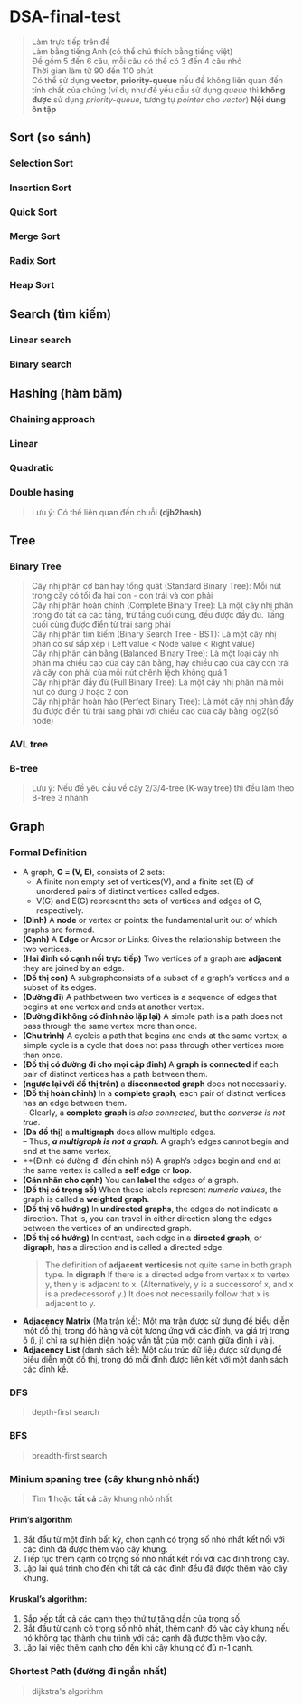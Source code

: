 # DSA-final-test
> Làm trực tiếp trên đề  
> Làm bằng tiếng Anh (có thể chú thích bằng tiếng việt)  
> Đề gồm 5 đến 6 câu, mỗi câu có thể có 3 đến 4 câu nhỏ  
> Thời gian làm từ 90 đến 110 phút  
> Có thể sử dụng **vector**, **priority-queue** nếu đề không liên quan đến tính chất của chúng
> (ví dụ như đề yếu cầu sử dụng *queue* thì **không được** sử dụng *priority-queue*, tương tự *pointer* cho *vector*)
**Nội dung ôn tập**
## Sort (so sánh)
### Selection Sort
### Insertion Sort
### Quick Sort
### Merge Sort
### Radix Sort
### Heap Sort
## Search (tìm kiếm)
### Linear search
### Binary search
##  Hashing (hàm băm)
### Chaining approach
### Linear
### Quadratic
### Double hasing
> Lưu ý: Có thể liên quan đến chuỗi **(djb2hash)**
## Tree
### Binary Tree
> Cây nhị phân cơ bản hay tổng quát (Standard Binary Tree): Mỗi nút trong cây có tối đa hai con - con trái và con phải  
> Cây nhị phân hoàn chỉnh (Complete Binary Tree): Là một cây nhị phân trong đó tất cả các tầng, trừ tầng cuối cùng, đều được đầy đủ. Tầng cuối cùng được điền từ trái sang phải  
> Cây nhị phân tìm kiếm (Binary Search Tree - BST): Là một cây nhị phân có sự sắp xếp ( Left value < Node value < Right value)  
> Cây nhị phân cân bằng (Balanced Binary Tree): Là một loại cây nhị phân mà chiều cao của cây cân bằng, hay chiều cao của cây con trái và cây con phải của mỗi nút chênh lệch không quá 1  
> Cây nhị phân đầy đủ (Full Binary Tree): Là một cây nhị phân mà mỗi nút có đúng 0 hoặc 2 con  
> Cây nhị phân hoàn hảo (Perfect Binary Tree): Là một cây nhị phân đầy đủ được điền từ trái sang phải với chiều cao của cây bằng log2(số node)  
### AVL tree 
### B-tree
> Lưu ý: Nếu đề yêu cầu về cây 2/3/4-tree (K-way tree) thì đều làm theo B-tree 3 nhánh
## Graph
### Formal Definition
- A graph, **G = (V, E)**, consists of 2 sets:  
  - A finite non empty set of vertices(V), and a finite set (E) of unordered pairs of distinct vertices called edges.  
  - V(G) and E(G) represent the sets of vertices and edges of G, respectively.  
- **(Đỉnh)** A **node** or vertex or points: the fundamental unit out of which graphs are formed.  
- **(Cạnh)** A **Edge** or Arcsor or Links: Gives the relationship between the two vertices.  
- **(Hai đỉnh có cạnh nối trực tiếp)** Two vertices of a graph are **adjacent** they are joined by an edge.  
- **(Đồ thị con)** A subgraphconsists of a subset of a graph’s vertices and a subset of its edges.  
- **(Đường đi)** A pathbetween two vertices is a sequence of edges that begins at one vertex and ends at another vertex.
- **(Đường đi không có đỉnh nào lặp lại)** A simple path is a path does not pass through the same vertex more than once.  
- **(Chu trình)** A cycleis a path that begins and ends at the same vertex; a simple cycle is a cycle that does not pass through other vertices more than once.  
- **(Đồ thị có đường đi cho mọi cặp đỉnh)** A **graph is connected** if each pair of distinct vertices has a path between them.  
- **(ngược lại với đồ thị trên)** a **disconnected graph** does not necessarily.  
- **(Đồ thị hoàn chỉnh)** In a **complete graph**, each pair of distinct vertices has an edge between them.  
  – Clearly, a **complete graph** is *also connected*, but the *converse is not true*.  
- **(Đa đồ thị)** a **multigraph** does allow multiple edges.  
  – Thus, ***a multigraph is not a graph***. A graph’s edges cannot begin and end at the same vertex.  
- **(Đỉnh có đường đi đến chính nó) A graph’s edges begin and end at the same vertex is called a **self edge** or **loop**.  
- **(Gán nhãn cho cạnh)** You can **label** the edges of a graph.  
- **(Đồ thị có trọng số)** When these labels represent *numeric values*, the graph is called a **weighted graph**.  
- **(Đồ thị vô hướng)** In **undirected graphs**, the edges do not indicate a direction. That is, you can travel in either direction along the edges between the vertices of an undirected graph.  
- **(Đồ thị có hướng)** In contrast, each edge in a **directed graph**, or **digraph**, has a direction and is called a directed edge.
  > The definition of **adjacent verticesis** not quite same in both graph type.
  > In **digraph** If there is a directed edge from vertex x to vertex y, then y is adjacent to x.
  > (Alternatively, y is a successorof x, and x is a predecessorof y.) It does not necessarily follow that x is adjacent to y.
- **Adjacency Matrix** (Ma trận kề): Một ma trận được sử dụng để biểu diễn một đồ thị, trong đó hàng và cột tương ứng với các đỉnh, và giá trị trong ô (i, j) chỉ ra sự hiện diện hoặc vắn tắt của một cạnh giữa đỉnh i và j.  
- **Adjacency List** (danh sách kề): Một cấu trúc dữ liệu được sử dụng để biểu diễn một đồ thị, trong đó mỗi đỉnh được liên kết với một danh sách các đỉnh kề.
### DFS
> depth-first search
### BFS
> breadth-first search
### Minium spaning tree (cây khung nhỏ nhất)
> Tìm **1** hoặc **tất cả** cây khung nhỏ nhất  
#### Prim’s algorithm
1. Bắt đầu từ một đỉnh bất kỳ, chọn cạnh có trọng số nhỏ nhất kết nối với các đỉnh đã được thêm vào cây khung.  
2. Tiếp tục thêm cạnh có trọng số nhỏ nhất kết nối với các đỉnh trong cây.  
3. Lặp lại quá trình cho đến khi tất cả các đỉnh đều đã được thêm vào cây khung.  
#### Kruskal’s algorithm:
1. Sắp xếp tất cả các cạnh theo thứ tự tăng dần của trọng số.  
2. Bắt đầu từ cạnh có trọng số nhỏ nhất, thêm cạnh đó vào cây khung nếu nó không tạo thành chu trình với các cạnh đã được thêm vào cây.  
3. Lặp lại việc thêm cạnh cho đến khi cây khung có đủ n-1 cạnh.
### Shortest Path (đường đi ngắn nhất)
> dijkstra's algorithm
